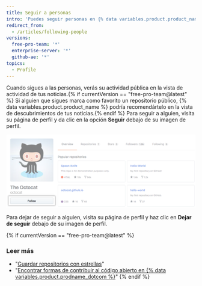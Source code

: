 ```yaml
---
title: Seguir a personas
intro: 'Puedes seguir personas en {% data variables.product.product_name %} para recibir notificaciones acerca de su actividad{% if currentVersion == "free-pro-team@latest" %} y descubrir proyectos en sus comunidades{% endif %}.'
redirect_from:
  - /articles/following-people
versions:
  free-pro-team: '*'
  enterprise-server: '*'
  github-ae: '*'
topics:
  - Profile
---
```


Cuando sigues a las personas, verás su actividad pública en la vista de actividad de tus noticias.{% if currentVersion == "free-pro-team@latest" %} Si alguien que sigues marca como favorito un repositorio público, {% data variables.product.product_name %} podría recomendártelo en la vista de descubrimientos de tus noticias.{% endif %} Para seguir a alguien, visita su página de perfil y da clic en la opción **Seguir** debajo de su imagen de perfil.

![Botón Follow user (Seguir usuario)](/assets/images/help/profile/follow-user-button.png)

Para dejar de seguir a alguien, visita su página de perfil y haz clic en **Dejar de seguir** debajo de su imagen de perfil.

{% if currentVersion == "free-pro-team@latest" %}
### Leer más

- "[Guardar repositorios con estrellas](/articles/saving-repositories-with-stars/)"
- "[Encontrar formas de contribuir al código abierto en {% data variables.product.prodname_dotcom %}](/github/getting-started-with-github/finding-ways-to-contribute-to-open-source-on-github)"
{% endif %}
